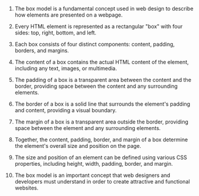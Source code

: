 1. The box model is a fundamental concept used in web design to describe how elements are presented on a webpage.

2. Every HTML element is represented as a rectangular "box" with four sides: top, right, bottom, and left.

3. Each box consists of four distinct components: content, padding, borders, and margins.

4. The content of a box contains the actual HTML content of the element, including any text, images, or multimedia.

5. The padding of a box is a transparent area between the content and the border, providing space between the content and any surrounding elements.

6. The border of a box is a solid line that surrounds the element's padding and content, providing a visual boundary.

7. The margin of a box is a transparent area outside the border, providing space between the element and any surrounding elements.

8. Together, the content, padding, border, and margin of a box determine the element's overall size and position on the page.

9. The size and position of an element can be defined using various CSS properties, including height, width, padding, border, and margin.

10. The box model is an important concept that web designers and developers must understand in order to create attractive and functional websites.